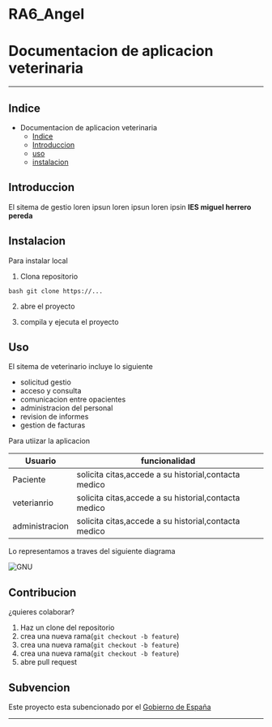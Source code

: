 # RA6_Angel
# Documentacion de aplicacion veterinaria
***
## Indice


* Documentacion de aplicacion veterinaria
   * [Indice](##Indice)
   * [Introduccion](##Introduccion)
   * [uso](uso)
   * [instalacion](subvencion)


## Introduccion

El sitema de gestio loren ipsun loren ipsun loren ipsin **IES miguel herrero pereda**

## Instalacion 
Para instalar local
1. Clona repositorio 

```bash git clone https://...```


2. abre el proyecto


3. compila y ejecuta el proyecto

## Uso


El sitema de veterinario incluye lo siguiente 

+ solicitud gestio
+ acceso y consulta
+ comunicacion entre opacientes
+ administracion del personal 
+ revision de informes
+ gestion de facturas


Para utiizar la aplicacion

|**Usuario**    | **funcionalidad**|
|   -------        |     ----------   |
|Paciente  | solicita citas,accede a su historial,contacta medico|
|veterianrio  | solicita citas,accede a su historial,contacta medico
|administracion  | solicita citas,accede a su historial,contacta medico|


Lo representamos a traves del siguiente diagrama 


![GNU](./img/captura.jpg)


## Contribucion


¿quieres colaborar?


   1. Haz un clone del repositorio
   2. crea una nueva rama(`git checkout -b feature`)
   3. crea una nueva rama(`git checkout -b feature`)
   4. crea una nueva rama(`git checkout -b feature`)
   5. abre pull request

## Subvencion

Este proyecto esta subencionado por el [Gobierno de España](https://www.infosubvenciones.es/bdnstrans/GE/es/inicio)
***


